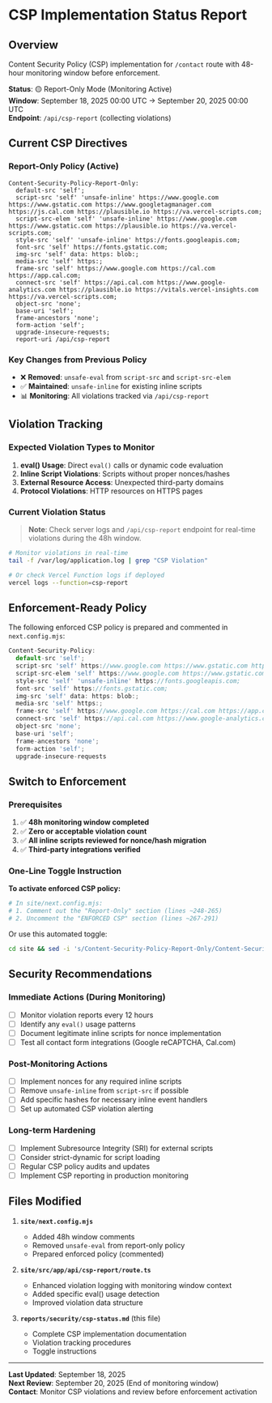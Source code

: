 # CSP Implementation Status Report

## Overview
Content Security Policy (CSP) implementation for `/contact` route with 48-hour monitoring window before enforcement.

**Status**: 🟡 Report-Only Mode (Monitoring Active)  
**Window**: September 18, 2025 00:00 UTC → September 20, 2025 00:00 UTC  
**Endpoint**: `/api/csp-report` (collecting violations)

## Current CSP Directives

### Report-Only Policy (Active)
```
Content-Security-Policy-Report-Only:
  default-src 'self';
  script-src 'self' 'unsafe-inline' https://www.google.com https://www.gstatic.com https://www.googletagmanager.com https://js.cal.com https://plausible.io https://va.vercel-scripts.com;
  script-src-elem 'self' 'unsafe-inline' https://www.google.com https://www.gstatic.com https://plausible.io https://va.vercel-scripts.com;
  style-src 'self' 'unsafe-inline' https://fonts.googleapis.com;
  font-src 'self' https://fonts.gstatic.com;
  img-src 'self' data: https: blob:;
  media-src 'self' https:;
  frame-src 'self' https://www.google.com https://cal.com https://app.cal.com;
  connect-src 'self' https://api.cal.com https://www.google-analytics.com https://plausible.io https://vitals.vercel-insights.com https://va.vercel-scripts.com;
  object-src 'none';
  base-uri 'self';
  frame-ancestors 'none';
  form-action 'self';
  upgrade-insecure-requests;
  report-uri /api/csp-report
```

### Key Changes from Previous Policy
- ❌ **Removed**: `unsafe-eval` from `script-src` and `script-src-elem`
- ✅ **Maintained**: `unsafe-inline` for existing inline scripts
- 📊 **Monitoring**: All violations tracked via `/api/csp-report`

## Violation Tracking

### Expected Violation Types to Monitor
1. **eval() Usage**: Direct `eval()` calls or dynamic code evaluation
2. **Inline Script Violations**: Scripts without proper nonces/hashes
3. **External Resource Access**: Unexpected third-party domains
4. **Protocol Violations**: HTTP resources on HTTPS pages

### Current Violation Status
> **Note**: Check server logs and `/api/csp-report` endpoint for real-time violations during the 48h window.

```bash
# Monitor violations in real-time
tail -f /var/log/application.log | grep "CSP Violation"

# Or check Vercel Function logs if deployed
vercel logs --function=csp-report
```

## Enforcement-Ready Policy

The following enforced CSP policy is prepared and commented in `next.config.mjs`:

```javascript
Content-Security-Policy:
  default-src 'self';
  script-src 'self' https://www.google.com https://www.gstatic.com https://www.googletagmanager.com https://js.cal.com https://plausible.io https://va.vercel-scripts.com;
  script-src-elem 'self' https://www.google.com https://www.gstatic.com https://plausible.io https://va.vercel-scripts.com;
  style-src 'self' 'unsafe-inline' https://fonts.googleapis.com;
  font-src 'self' https://fonts.gstatic.com;
  img-src 'self' data: https: blob:;
  media-src 'self' https:;
  frame-src 'self' https://www.google.com https://cal.com https://app.cal.com;
  connect-src 'self' https://api.cal.com https://www.google-analytics.com https://plausible.io https://vitals.vercel-insights.com https://va.vercel-scripts.com;
  object-src 'none';
  base-uri 'self';
  frame-ancestors 'none';
  form-action 'self';
  upgrade-insecure-requests
```

## Switch to Enforcement

### Prerequisites
1. ✅ **48h monitoring window completed**
2. ✅ **Zero or acceptable violation count**
3. ✅ **All inline scripts reviewed for nonce/hash migration**
4. ✅ **Third-party integrations verified**

### One-Line Toggle Instruction

**To activate enforced CSP policy:**

```bash
# In site/next.config.mjs:
# 1. Comment out the "Report-Only" section (lines ~248-265)
# 2. Uncomment the "ENFORCED CSP" section (lines ~267-291)
```

Or use this automated toggle:

```bash
cd site && sed -i 's/Content-Security-Policy-Report-Only/Content-Security-Policy/' next.config.mjs
```

## Security Recommendations

### Immediate Actions (During Monitoring)
- [ ] Monitor violation reports every 12 hours
- [ ] Identify any `eval()` usage patterns
- [ ] Document legitimate inline scripts for nonce implementation
- [ ] Test all contact form integrations (Google reCAPTCHA, Cal.com)

### Post-Monitoring Actions
- [ ] Implement nonces for any required inline scripts
- [ ] Remove `unsafe-inline` from `script-src` if possible
- [ ] Add specific hashes for necessary inline event handlers
- [ ] Set up automated CSP violation alerting

### Long-term Hardening
- [ ] Implement Subresource Integrity (SRI) for external scripts
- [ ] Consider strict-dynamic for script loading
- [ ] Regular CSP policy audits and updates
- [ ] Implement CSP reporting in production monitoring

## Files Modified

1. **`site/next.config.mjs`**
   - Added 48h window comments
   - Removed `unsafe-eval` from report-only policy
   - Prepared enforced policy (commented)

2. **`site/src/app/api/csp-report/route.ts`**
   - Enhanced violation logging with monitoring window context
   - Added specific eval() usage detection
   - Improved violation data structure

3. **`reports/security/csp-status.md`** (this file)
   - Complete CSP implementation documentation
   - Violation tracking procedures
   - Toggle instructions

---

**Last Updated**: September 18, 2025  
**Next Review**: September 20, 2025 (End of monitoring window)  
**Contact**: Monitor CSP violations and review before enforcement activation
